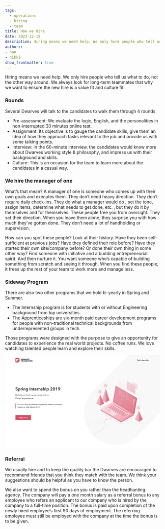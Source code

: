 ```yaml
---
tags:
  - operations
  - hiring
  - team
title: How we hire
date: 2023-12-15
description: Hiring means we need help. We only hire people who tell us what to do, not the other way around. We always look for long-term teammates that why we want to ensure the new hire is a value fit and culture fit. 
authors: 
- han
- nikki
show_frontmatter: true
---
```


Hiring means we need help. We only hire people who tell us what to do, not the other way around. We always look for long-term teammates that why we want to ensure the new hire is a value fit and culture fit.

### Rounds

Several Dwarves will talk to the candidates to walk them through 4 rounds

* Pre-assessment: We evaluate the logic, English, and the personalities in non-interrupted 30 minutes online test.
* Assignment: Its objective is to gauge the candidate skills, give them an idea of how they approach tasks relevant to the job and provide us with some talking points.
* Interview: In the 60-minute interview, the candidates would know more about Dwarves working style & philosophy, and impress us with their background and skills.
* Culture: This is an occasion for the team to learn more about the candidates in a casual way.

### We hire the manager of one

What’s that mean? A manager of one is someone who comes up with their own goals and executes them. They don’t need heavy direction. They don’t require daily check-ins. They do what a manager would do ,  set the tone, assign items, determine what needs to get done, etc. ,  but they do it by themselves and for themselves.
These people free you from oversight. They set their direction. When you leave them alone, they surprise you with how much they’ve gotten done. They don’t need a lot of handholding or supervision.

How can you spot these people? Look at their history. Have they been self-sufficient at previous jobs? Have they defined their role before? Have they started their own site/company before? Or done their own thing in some other way? Find someone with initiative and a budding entrepreneurial spirit. And then nurture it.
You want someone who’s capable of building something from scratch and seeing it through. When you find these people, it frees up the rest of your team to work more and manage less.

### Sideway Program

There are also two other programs that we hold bi-yearly in Spring and Summer.

* The Internship program is for students with or without Engineering background from top universities.
* The Apprenticeships are six-month paid career development programs for people with non-traditional technical backgrounds from underrepresented groups in tech.

Those programs were designed with the purpose to give an opportunity for candidates to experience the real world projects. No coffee runs. We love watching talented people learn and explore their skills.

![](assets/how-we-hire_internship-1.webp)

### Referral

We usually hire and to keep the quality bar the Dwarves are encouraged to recommend friends that you think they match with the team. We think your suggestions should be helpful as you have to know the person.

We also want to spend the bonus on you rather than the headhunting agency. The company will pay a one month salary as a referral bonus to any employee who refers an applicant to our company who is hired by the company to a full-time position. The bonus is paid upon completion of the newly hired employee’s first 90 days of employment. The referring employee must still be employed with the company at the time the bonus is to be given.
